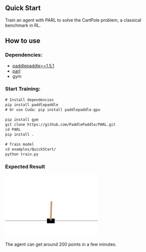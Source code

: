 ## Quick Start
Train an agent with PARL to solve the CartPole problem, a classical benchmark in RL.

## How to use
### Dependencies:

+ [paddlepaddle>=1.5.1](https://github.com/PaddlePaddle/Paddle)
+ [parl](https://github.com/PaddlePaddle/PARL)
+ gym

### Start Training:
```
# Install dependencies
pip install paddlepaddle  
# Or use Cuda: pip install paddlepaddle-gpu

pip install gym
git clone https://github.com/PaddlePaddle/PARL.git
cd PARL
pip install .

# Train model
cd examples/QuickStart/
python train.py  
```

### Expected Result
<img src="performance.gif" width = "300" height ="200" alt="result"/>

The agent can get around 200 points in a few minutes.
